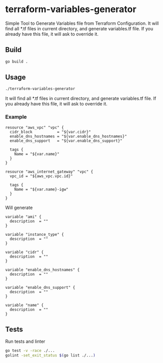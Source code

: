 # terraform-variables-generator

Simple Tool to Generate Variables file from Terraform Configuration. It will find all *.tf files in current directory, and generate variables.tf file. If you already have this file, it will ask to override it.

## Build

```bash
go build .
```

## Usage

```bash
./terraform-variables-generator
```

It will find all *.tf files in current directory, and generate variables.tf file. If you already have this file, it will ask to override it.

### Example

```text
resource "aws_vpc" "vpc" {
  cidr_block           = "${var.cidr}"
  enable_dns_hostnames = "${var.enable_dns_hostnames}"
  enable_dns_support   = "${var.enable_dns_support}"

  tags {
    Name = "${var.name}"
  }
}

resource "aws_internet_gateway" "vpc" {
  vpc_id = "${aws_vpc.vpc.id}"

  tags {
    Name = "${var.name}-igw"
  }
}
```

 Will generate

 ```text
 variable "ami" {
   description  = ""
}

variable "instance_type" {
   description  = ""
}

variable "cidr" {
   description  = ""
}

variable "enable_dns_hostnames" {
   description  = ""
}

variable "enable_dns_support" {
   description  = ""
}

variable "name" {
   description  = ""
}
 ```

## Tests

Run tests and linter

```bash
go test -v -race ./...
golint -set_exit_status $(go list ./...)
```
